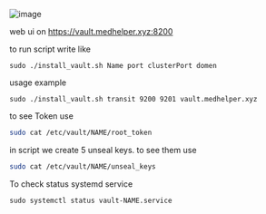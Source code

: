 ![image](https://github.com/user-attachments/assets/586a3cb6-2064-4d5b-9da0-f3ad314267cf)



web ui on https://vault.medhelper.xyz:8200

to run script write like

    sudo ./install_vault.sh Name port clusterPort domen

usage example

    sudo ./install_vault.sh transit 9200 9201 vault.medhelper.xyz

to see Token use 
```bash
sudo cat /etc/vault/NAME/root_token
```

in script we create 5 unseal keys. to see them use

```bash
sudo cat /etc/vault/NAME/unseal_keys
```

To check status systemd service

    sudo systemctl status vault-NAME.service
